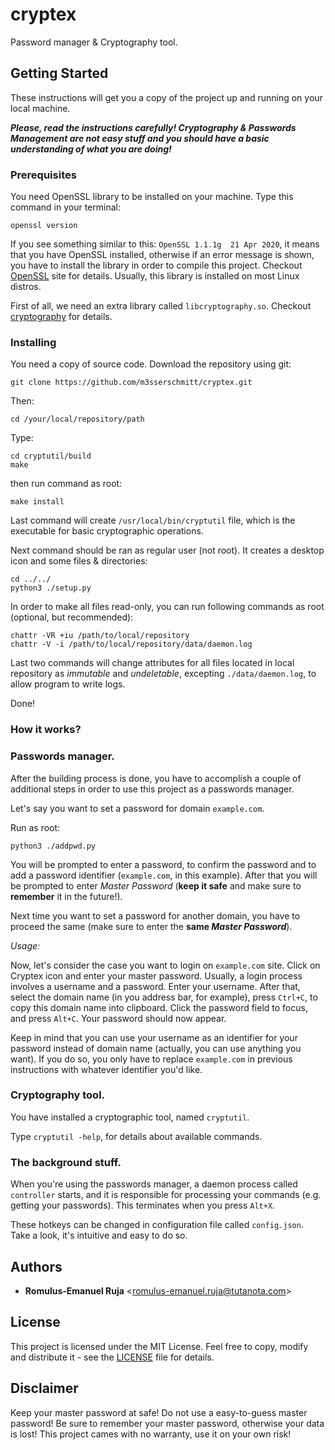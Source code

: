 # cryptex

Password manager & Cryptography tool.

## Getting Started

These instructions will get you a copy of the project up and running on your local machine.

*__Please, read the instructions carefully! Cryptography & Passwords Management are not easy stuff and you should have a basic understanding of what you are doing!__*

### Prerequisites

You need OpenSSL library to be installed on your machine. Type this command in your terminal:

`openssl version`

If you see something similar to this: `OpenSSL 1.1.1g  21 Apr 2020`, it means that you have OpenSSL installed, otherwise if an error message is shown, you have to install the library in order to compile this project. Checkout [OpenSSL](https://www.openssl.org/) site for details. Usually, this library is installed on most Linux distros.

First of all, we need an extra library called `libcryptography.so`. Checkout [cryptography](https://github.com/m3sserschmitt/cryptography.git) for details.


### Installing

You need a copy of source code. Download the repository using git:

`git clone https://github.com/m3sserschmitt/cryptex.git`

Then:

`cd /your/local/repository/path`


Type:

```
cd cryptutil/build
make
```

then run command as root:

```
make install
```

Last command will create `/usr/local/bin/cryptutil` file, which is the executable for
basic cryptographic operations.

Next command should be ran as regular user (not root). It creates a desktop icon and some files & directories:

```
cd ../../
python3 ./setup.py
```

In order to make all files read-only, you can run following commands as root (optional, but recommended):

```
chattr -VR +iu /path/to/local/repository
chattr -V -i /path/to/local/repository/data/daemon.log
```

Last two commands will change attributes for all files located in local repository as *immutable* and *undeletable*, excepting `./data/daemon.log`, to allow program to write logs.

Done!

### How it works?

### Passwords manager.

After the building process is done, you have to accomplish a couple of additional steps in order to use this project as a passwords manager.

Let's say you want to set a password for domain `example.com`.

Run as root:

`python3 ./addpwd.py`

You will be prompted to enter a password, to confirm the password and to add a password identifier (`example.com`, in this example). After that you will be prompted to enter *Master Password* (__keep it safe__ and make sure to __remember__ it in the future!).

Next time you want to set a password for another domain, you have to proceed the same (make sure to enter the __same *Master Password*__).

*_Usage:_*

Now, let's consider the case you want to login on `example.com` site. Click on Cryptex icon and enter your master password. Usually, a login process involves a username and a password. Enter your username. After that, select the domain name (in you address bar, for example), press `Ctrl+C`, to copy this domain name into clipboard. Click the password field to focus, and press `Alt+C`. Your password should now appear.

Keep in mind that you can use your username as an identifier for your password instead of domain name (actually, you can use anything you want). If you do so, you only have to replace `example.com` in previous instructions with whatever identifier you'd like.

### Cryptography tool.

You have installed a cryptographic tool, named `cryptutil`. 

Type `cryptutil -help`, for details about available commands.


### The background stuff.

When you're using the passwords manager, a daemon process called `controller` starts, and it is responsible for processing your commands (e.g. getting your passwords).
This terminates when you press `Alt+X`.

These hotkeys can be changed in configuration file called `config.json`. Take a look, it's intuitive and easy to do so.

## Authors

* **Romulus-Emanuel Ruja** <<romulus-emanuel.ruja@tutanota.com>>

## License

This project is licensed under the MIT License. Feel free to copy, modify and distribute it - see the [LICENSE](LICENSE) file for details.

## Disclaimer

Keep your master password at safe! Do not use a easy-to-guess master password! Be sure to remember your master password, otherwise your data is lost! This project cames with no warranty, use it on your own risk!